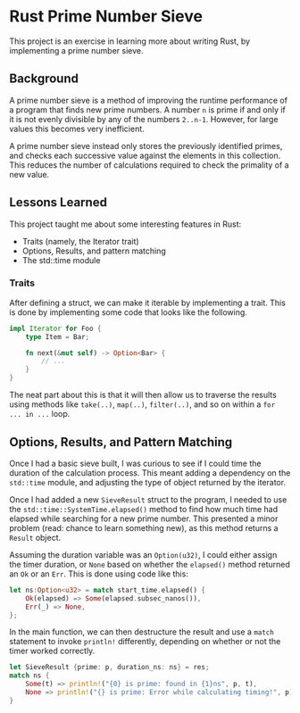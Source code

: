 # Rust Prime Number Sieve

This project is an exercise in learning more about writing Rust, by
implementing a prime number sieve.

## Background

A prime number sieve is a method of improving the runtime performance of a
program that finds new prime numbers. A number `n` is prime if and only if
it is not evenly divisible by any of the numbers `2..n-1`. However, for large
values this becomes very inefficient.

A prime number sieve instead only stores the previously identified primes,
and checks each successive value against the elements in this collection.
This reduces the number of calculations required to check the primality of
a new value.

## Lessons Learned

This project taught me about some interesting features in Rust:
*  Traits (namely, the Iterator trait)
*  Options, Results, and pattern matching
*  The std::time module

### Traits

After defining a struct, we can make it iterable by implementing a trait. This
is done by implementing some code that looks like the following.

```rust
impl Iterator for Foo {
    type Item = Bar;

    fn next(&mut self) -> Option<Bar> {
        // ...
    }
}
```

The neat part about this is that it will then allow us to traverse the results
using methods like `take(..)`, `map(..)`, `filter(..)`, and so on within a
`for ... in ...` loop.

## Options, Results, and Pattern Matching

Once I had a basic sieve built, I was curious to see if I could time the
duration of the calculation process. This meant adding a dependency on the
`std::time` module, and adjusting the type of object returned by the iterator.

Once I had added a new `SieveResult` struct to the program, I needed to use
the `std::time::SystemTime.elapsed()` method to find how much time had elapsed
while searching for a new prime number. This presented a minor problem
(read: chance to learn something new), as this method returns a `Result` object.

Assuming the duration variable was an `Option(u32)`, I could either assign the
timer duration, or `None` based on whether the `elapsed()` method returned an
`Ok` or an `Err`. This is done using code like this:

```rust
let ns:Option<u32> = match start_time.elapsed() {
    Ok(elapsed) => Some(elapsed.subsec_nanos()),
    Err(_) => None,
};
```

In the main function, we can then destructure the result and use a `match`
statement to invoke `println!` differently, depending on whether or not
the timer worked correctly.

```rust
let SieveResult {prime: p, duration_ns: ns} = res;
match ns {
    Some(t) => println!("{0} is prime: found in {1}ns", p, t),
    None => println!("{} is prime: Error while calculating timing!", p),
}
```
